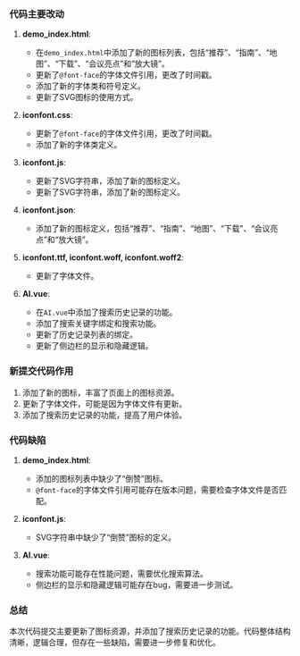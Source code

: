 ### 代码主要改动

1. **demo_index.html**:
   - 在`demo_index.html`中添加了新的图标列表，包括“推荐”、“指南”、“地图”、“下载”、“会议亮点”和“放大镜”。
   - 更新了`@font-face`的字体文件引用，更改了时间戳。
   - 添加了新的字体类和符号定义。
   - 更新了SVG图标的使用方式。

2. **iconfont.css**:
   - 更新了`@font-face`的字体文件引用，更改了时间戳。
   - 添加了新的字体类定义。

3. **iconfont.js**:
   - 更新了SVG字符串，添加了新的图标定义。
   - 更新了SVG字符串，添加了新的图标定义。

4. **iconfont.json**:
   - 添加了新的图标定义，包括“推荐”、“指南”、“地图”、“下载”、“会议亮点”和“放大镜”。

5. **iconfont.ttf, iconfont.woff, iconfont.woff2**:
   - 更新了字体文件。

6. **AI.vue**:
   - 在`AI.vue`中添加了搜索历史记录的功能。
   - 添加了搜索关键字绑定和搜索功能。
   - 更新了历史记录列表的绑定。
   - 更新了侧边栏的显示和隐藏逻辑。

### 新提交代码作用

1. 添加了新的图标，丰富了页面上的图标资源。
2. 更新了字体文件，可能是因为字体文件有更新。
3. 添加了搜索历史记录的功能，提高了用户体验。

### 代码缺陷

1. **demo_index.html**:
   - 添加的图标列表中缺少了“倒赞”图标。
   - `@font-face`的字体文件引用可能存在版本问题，需要检查字体文件是否匹配。

2. **iconfont.js**:
   - SVG字符串中缺少了“倒赞”图标的定义。

3. **AI.vue**:
   - 搜索功能可能存在性能问题，需要优化搜索算法。
   - 侧边栏的显示和隐藏逻辑可能存在bug，需要进一步测试。

### 总结

本次代码提交主要更新了图标资源，并添加了搜索历史记录的功能。代码整体结构清晰，逻辑合理，但存在一些缺陷，需要进一步修复和优化。